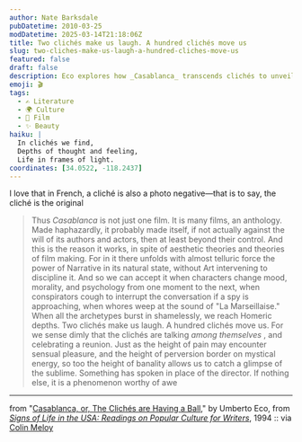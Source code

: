 ```yaml
---
author: Nate Barksdale
pubDatetime: 2010-03-25
modDatetime: 2025-03-14T21:18:06Z
title: Two clichés make us laugh. A hundred clichés move us
slug: two-cliches-make-us-laugh-a-hundred-cliches-move-us
featured: false
draft: false
description: Eco explores how _Casablanca_ transcends clichés to unveil narrative power and emotional depth.
emoji: 🎬
tags:
  - ✍️ Literature
  - 🌍 Culture
  - 🎥 Film
  - ✨ Beauty
haiku: |
  In clichés we find,  
  Depths of thought and feeling,  
  Life in frames of light.
coordinates: [34.0522, -118.2437]
---
```


I love that in French, a cliché is also a photo negative—that is to say, the cliché is the original

> Thus _Casablanca_ is not just one film. It is many films, an anthology. Made haphazardly, it probably made itself, if not actually against the will of its authors and actors, then at least beyond their control. And this is the reason it works, in spite of aesthetic theories and theories of film making. For in it there unfolds with almost telluric force the power of Narrative in its natural state, without Art intervening to discipline it. And so we can accept it when characters change mood, morality, and psychology from one moment to the next, when conspirators cough to interrupt the conversation if a spy is approaching, when whores weep at the sound of "La Marseillaise." When all the archetypes burst in shamelessly, we reach Homeric depths. Two clichés make us laugh. A hundred clichés move us. For we sense dimly that the clichés are talking _among themselves_ , and celebrating a reunion. Just as the height of pain may encounter sensual pleasure, and the height of perversion border on mystical energy, so too the height of banality allows us to catch a glimpse of the sublime. Something has spoken in place of the director. If nothing else, it is a phenomenon worthy of awe

---

from "[Casablanca, or, The Clichés are Having a Ball](https://www.google.com/search?q=%22Casablanca%2C%20or%2C%20The%20Clich%C3%A9s%20are%20Having%20a%20Ball%22%20themodernword.com)," by Umberto Eco, from [_Signs of Life in the USA: Readings on Popular Culture for Writers_](https://www.google.com/search?q=%22_Signs%20of%20Life%20in%20the%20USA%3A%20Readings%20on%20Popular%20Culture%20for%20Writers_%22%20amazon.com), 1994 :: via [Colin Meloy](http://colinmeloy.tumblr.com/post/425264166/two-cliches-make-us-laugh-but-a-hundred-cliches)
